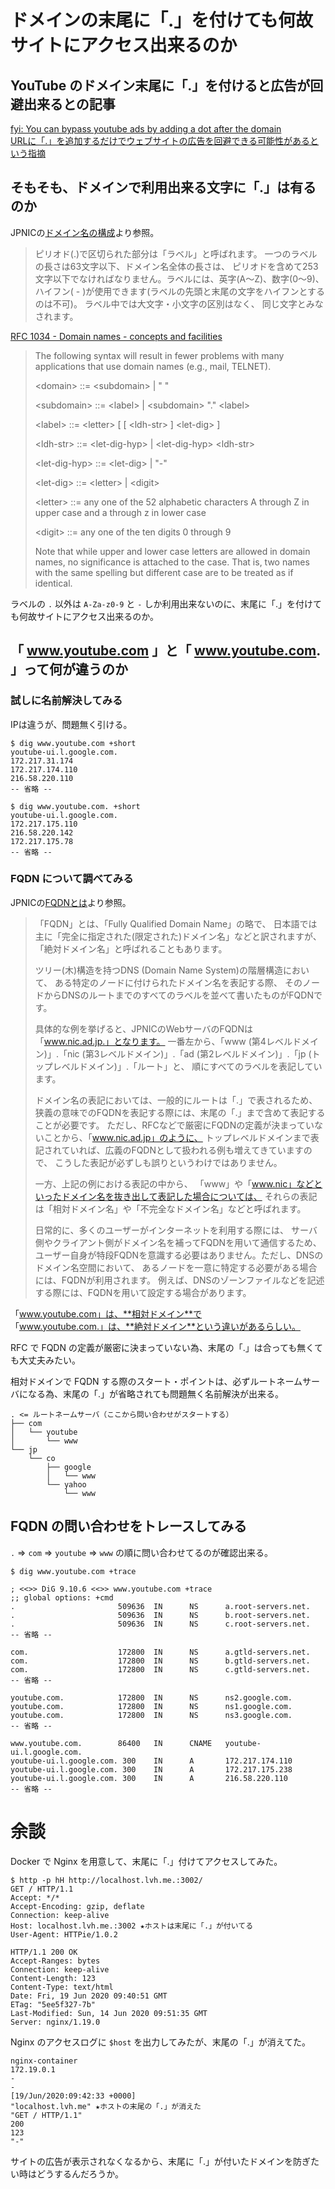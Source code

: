 # ドメインの末尾に「.」を付けても何故サイトにアクセス出来るのか

## YouTube のドメイン末尾に「.」を付けると広告が回避出来るとの記事

[fyi: You can bypass youtube ads by adding a dot after the domain](https://www.reddit.com/r/webdev/comments/gzr3cq/)  
[URLに「.」を追加するだけでウェブサイトの広告を回避できる可能性があるという指摘](https://gigazine.net/news/20200611-dot-host-error/)

## そもそも、ドメインで利用出来る文字に「.」は有るのか

JPNICの[ドメイン名の構成](https://www.nic.ad.jp/ja/dom/system.html)より参照。

> ピリオド(.)で区切られた部分は「ラベル」と呼ばれます。 一つのラベルの長さは63文字以下、ドメイン名全体の長さは、 ピリオドを含めて253文字以下でなければなりません。ラベルには、英字(A～Z)、数字(0～9)、 ハイフン( - )が使用できます(ラベルの先頭と末尾の文字をハイフンとするのは不可)。 ラベル中では大文字・小文字の区別はなく、 同じ文字とみなされます。

[RFC 1034 - Domain names - concepts and facilities](https://tools.ietf.org/html/rfc1034#section-3.5)

> The following syntax will result in fewer problems with many applications that use domain names (e.g., mail, TELNET).
>
> \<domain> ::= \<subdomain> | " "
>
> \<subdomain> ::= \<label> | \<subdomain> "." \<label>
>
> \<label> ::= \<letter> [ [ \<ldh-str> ] \<let-dig> ]
>
> \<ldh-str> ::= \<let-dig-hyp> | \<let-dig-hyp> \<ldh-str>
>
> \<let-dig-hyp> ::= \<let-dig> | "-"
>
> \<let-dig> ::= \<letter> | \<digit>
>
> \<letter> ::= any one of the 52 alphabetic characters A through Z in upper case and a through z in lower case
>
> \<digit> ::= any one of the ten digits 0 through 9
>
> Note that while upper and lower case letters are allowed in domain names, no significance is attached to the case.  That is, two names with the same spelling but different case are to be treated as if identical.

ラベルの `.` 以外は `A-Za-z0-9` と `-` しか利用出来ないのに、末尾に「.」を付けても何故サイトにアクセス出来るのか。

## 「 www.youtube.com 」と「 www.youtube.com. 」って何が違うのか

### 試しに名前解決してみる

IPは違うが、問題無く引ける。

```
$ dig www.youtube.com +short
youtube-ui.l.google.com.
172.217.31.174
172.217.174.110
216.58.220.110
-- 省略 --
```

```
$ dig www.youtube.com. +short
youtube-ui.l.google.com.
172.217.175.110
216.58.220.142
172.217.175.78
-- 省略 --
```

### FQDN について調べてみる

JPNICの[FQDNとは](https://www.nic.ad.jp/ja/basics/terms/fqdn.html)より参照。

> 「FQDN」とは、「Fully Qualified Domain Name」の略で、 日本語では主に「完全に指定された(限定された)ドメイン名」などと訳されますが、 「絶対ドメイン名」と呼ばれることもあります。
>
> ツリー(木)構造を持つDNS (Domain Name System)の階層構造において、 ある特定のノードに付けられたドメイン名を表記する際、 そのノードからDNSのルートまでのすべてのラベルを並べて書いたものがFQDNです。
>
> 具体的な例を挙げると、JPNICのWebサーバのFQDNは「www.nic.ad.jp.」となります。 一番左から、「www (第4レベルドメイン)」.「nic (第3レベルドメイン)」.「ad (第2レベルドメイン)」.「jp (トップレベルドメイン)」.「ルート」と、 順にすべてのラベルを表記しています。
>
> ドメイン名の表記においては、一般的にルートは「.」で表されるため、 狭義の意味でのFQDNを表記する際には、末尾の「.」まで含めて表記することが必要です。 ただし、RFCなどで厳密にFQDNの定義が決まっていないことから、「www.nic.ad.jp」のように、 トップレベルドメインまで表記されていれば、広義のFQDNとして扱われる例も増えてきていますので、 こうした表記が必ずしも誤りというわけではありません。
>
> 一方、上記の例における表記の中から、 「www」や「www.nic」などといったドメイン名を抜き出して表記した場合については、 それらの表記は「相対ドメイン名」や「不完全なドメイン名」などと呼ばれます。
>
> 日常的に、多くのユーザーがインターネットを利用する際には、 サーバ側やクライアント側がドメイン名を補ってFQDNを用いて通信するため、 ユーザー自身が特段FQDNを意識する必要はありません。ただし、DNSのドメイン名空間において、 あるノードを一意に特定する必要がある場合には、FQDNが利用されます。 例えば、DNSのゾーンファイルなどを記述する際には、FQDNを用いて設定する場合があります。

「www.youtube.com」は、**相対ドメイン**で  
「www.youtube.com.」は、**絶対ドメイン**という違いがあるらしい。

RFC で FQDN の定義が厳密に決まっていない為、末尾の「.」は合っても無くても大丈夫みたい。  

相対ドメインで FQDN する際のスタート・ポイントは、必ずルートネームサーバになる為、末尾の「.」が省略されても問題無く名前解決が出来る。

```
. <= ルートネームサーバ（ここから問い合わせがスタートする）
├── com
│   └── youtube
│       └── www
└── jp
    └── co
        ├── google
        │   └── www
        └── yahoo
            └── www
```

## FQDN の問い合わせをトレースしてみる

`.` => `com` => `youtube` => `www` の順に問い合わせてるのが確認出来る。

```
$ dig www.youtube.com +trace

; <<>> DiG 9.10.6 <<>> www.youtube.com +trace
;; global options: +cmd
.                       509636  IN      NS      a.root-servers.net.
.                       509636  IN      NS      b.root-servers.net.
.                       509636  IN      NS      c.root-servers.net.
-- 省略 --

com.                    172800  IN      NS      a.gtld-servers.net.
com.                    172800  IN      NS      b.gtld-servers.net.
com.                    172800  IN      NS      c.gtld-servers.net.
-- 省略 --

youtube.com.            172800  IN      NS      ns2.google.com.
youtube.com.            172800  IN      NS      ns1.google.com.
youtube.com.            172800  IN      NS      ns3.google.com.
-- 省略 --

www.youtube.com.        86400   IN      CNAME   youtube-ui.l.google.com.
youtube-ui.l.google.com. 300    IN      A       172.217.174.110
youtube-ui.l.google.com. 300    IN      A       172.217.175.238
youtube-ui.l.google.com. 300    IN      A       216.58.220.110
-- 省略 --
```

# 余談

Docker で Nginx を用意して、末尾に「.」付けてアクセスしてみた。

```
$ http -p hH http://localhost.lvh.me.:3002/
GET / HTTP/1.1
Accept: */*
Accept-Encoding: gzip, deflate
Connection: keep-alive
Host: localhost.lvh.me.:3002 ★ホストは末尾に「.」が付いてる
User-Agent: HTTPie/1.0.2

HTTP/1.1 200 OK
Accept-Ranges: bytes
Connection: keep-alive
Content-Length: 123
Content-Type: text/html
Date: Fri, 19 Jun 2020 09:40:51 GMT
ETag: "5ee5f327-7b"
Last-Modified: Sun, 14 Jun 2020 09:51:35 GMT
Server: nginx/1.19.0
```

Nginx のアクセスログに `$host` を出力してみたが、末尾の「.」が消えてた。

```
nginx-container
172.19.0.1
-
-
[19/Jun/2020:09:42:33 +0000]
"localhost.lvh.me" ★ホストの末尾の「.」が消えた
"GET / HTTP/1.1"
200
123
"-"
```

サイトの広告が表示されなくなるから、末尾に「.」が付いたドメインを防ぎたい時はどうするんだろうか。
